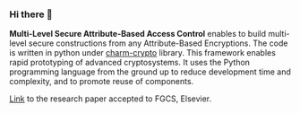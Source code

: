 ### Hi there 👋

**Multi-Level Secure Attribute-Based Access Control** enables to build multi-level secure constructions from any Attribute-Based Encryptions. 
The code is written in python under [charm-crypto](http://charm-crypto.io/) library. This framework enables rapid prototyping of advanced cryptosystems. It uses the Python programming language from the ground up to reduce development time and complexity, and to promote reuse of components.

[Link](https://www.esat.kuleuven.be/cosic/publications/article-3456.pdf) to the research paper accepted to FGCS, Elsevier.
